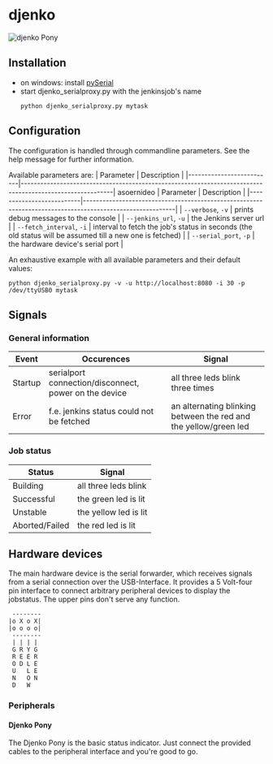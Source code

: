 djenko
======

![djenko Pony](http:// "The djenko pony")

## Installation

* on windows: install [pySerial](http://pythonhosted.org//pyserial/#)
* start djenko_serialproxy.py with the jenkinsjob's name
    ```
    python djenko_serialproxy.py mytask
    ```
    
## Configuration
The configuration is handled through commandline parameters. See the help message for further information.

Available parameters are:
|        Parameter         |                                            Description                                                   |
|--------------------------|----------------------------------------------------------------------------------------------------------|
asoernideo
|        Parameter         |                                            Description                                                   |
|--------------------------|----------------------------------------------------------------------------------------------------------|
| `--verbose`, `-v`        | prints debug messages to the console                                                                     |
| `--jenkins_url`, `-u`    | the Jenkins server url                                                                                   |
| `--fetch_interval`, `-i` | interval to fetch the job's status in seconds (the old status will be assumed till a new one is fetched) |
| `--serial_port`, `-p`    | the hardware device's serial port                                                                        |

An exhaustive example with all available parameters and their default values:
```   
python djenko_serialproxy.py -v -u http://localhost:8080 -i 30 -p /dev/ttyUSB0 mytask
```
 
## Signals

### General information
|  Event  |                     Occurences                        |                              Signal                                 |
|---------|-------------------------------------------------------|---------------------------------------------------------------------|
| Startup | serialport connection/disconnect, power on the device | all three leds blink three times                                    |
| Error   | f.e. jenkins status could not be fetched              | an alternating blinking between the red and the yellow/green led    |
 
### Job status
|    Status      |         Signal        |
|----------------|-----------------------|
| Building       | all three leds blink  |
| Successful     | the green led is lit  |
| Unstable       | the yellow led is lit |
| Aborted/Failed | the red led is lit    |

## Hardware devices
The main hardware device is the serial forwarder, which receives signals from a serial connection over the USB-Interface.
It provides a 5 Volt-four pin interface to connect arbitrary peripheral devices to display the jobstatus. The upper pins don't serve any function.

```
 --------
|o X o X|
|o o o o|
 --------
 | | | |
 G R Y G
 R E E R
 O D L E
 U   L E
 N   O N
 D   W  
```

### Peripherals

#### Djenko Pony
The Djenko Pony is the basic status indicator. Just connect the provided cables to the peripheral interface and you're good to go.
